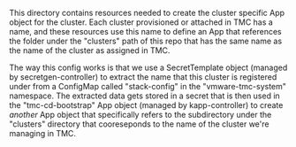 This directory contains resources needed to create the cluster specific App object for the cluster.  Each cluster provisioned or attached in TMC has a name, and these resources use this name to define an App that references the folder under the "clusters" path of this repo that has the same name as the name of the cluster as assigned in TMC.

The way this config works is that we use a SecretTemplate object (managed by secretgen-controller) to extract the name that this cluster is registered under from a ConfigMap called "stack-config" in the "vmware-tmc-system" namespace.  The extracted data gets stored in a secret that is then used in the "tmc-cd-bootstrap" App object (managed by kapp-controller) to create _another_ App object that specifically refers to the subdirectory under the "clusters" directory that cooreseponds to the name of the cluster we're managing in TMC.